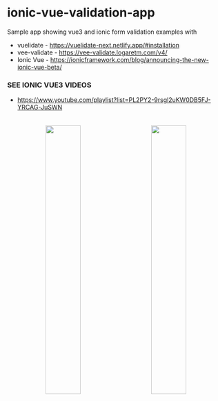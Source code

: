 # ionic-vue-validation-app

Sample app showing vue3 and ionic form validation examples with 
- vuelidate - https://vuelidate-next.netlify.app/#installation
- vee-validate - https://vee-validate.logaretm.com/v4/
- Ionic Vue - https://ionicframework.com/blog/announcing-the-new-ionic-vue-beta/


### SEE IONIC VUE3 VIDEOS
- https://www.youtube.com/playlist?list=PL2PY2-9rsgl2uKW0DB5FJ-YRCAG-JuSWN

<p align="center">
<img src="https://raw.githubusercontent.com/aaronksaunders/ionic-vue-validation-app/master/screenshots/using%20vee-validate.png" 
width='40%' height='40%' style="padding:20px">
<img src="https://raw.githubusercontent.com/aaronksaunders/ionic-vue-validation-app/master/screenshots/using%20vuelidate.png" width='40%' height='40%' style="padding:20px">
  </p>
